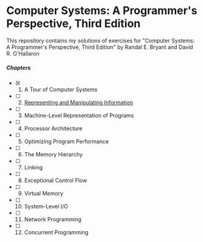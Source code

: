# Computer Systems: A Programmer's Perspective, Third Edition
This repository contains my solutions of exercises for "Computer Systems: A Programmer's Perspective, Third Edition" by Randal E. Bryant and David R. O'Hallaron

##### Chapters

- [x] 1. A Tour of Computer Systems
- [ ] 2. [Representing and Manipulating Information](/ch_02/)
- [ ] 3. Machine-Level Representation of Programs
- [ ] 4. Processor Architecture
- [ ] 5. Optimizing Program Performance
- [ ] 6. The Memory Hierarchy
- [ ] 7. Linking
- [ ] 8. Exceptional Control Flow
- [ ] 9. Virtual Memory
- [ ] 10. System-Level I/O
- [ ] 11. Network Programming
- [ ] 12. Concurrent Programming
